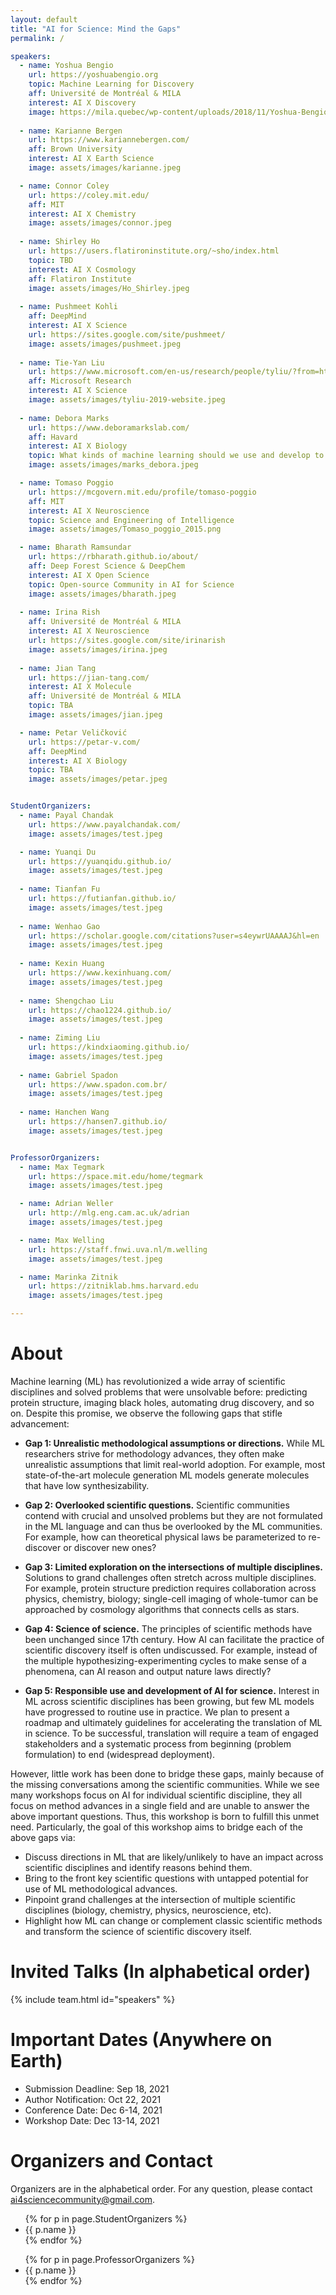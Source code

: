 ```yaml
---
layout: default
title: "AI for Science: Mind the Gaps"
permalink: /

speakers:
  - name: Yoshua Bengio
    url: https://yoshuabengio.org
    topic: Machine Learning for Discovery
    aff: Université de Montréal & MILA
    interest: AI X Discovery
    image: https://mila.quebec/wp-content/uploads/2018/11/Yoshua-Bengio-2018-e1547992133705.jpg
    
  - name: Karianne Bergen
    url: https://www.kariannebergen.com/
    aff: Brown University
    interest: AI X Earth Science
    image: assets/images/karianne.jpeg

  - name: Connor Coley
    url: https://coley.mit.edu/
    aff: MIT
    interest: AI X Chemistry
    image: assets/images/connor.jpeg
  
  - name: Shirley Ho
    url: https://users.flatironinstitute.org/~sho/index.html
    topic: TBD
    interest: AI X Cosmology
    aff: Flatiron Institute
    image: assets/images/Ho_Shirley.jpeg
    
  - name: Pushmeet Kohli
    aff: DeepMind
    interest: AI X Science
    url: https://sites.google.com/site/pushmeet/
    image: assets/images/pushmeet.jpeg
    
  - name: Tie-Yan Liu
    url: https://www.microsoft.com/en-us/research/people/tyliu/?from=http%3A%2F%2Fresearch.microsoft.com%2Fusers%2Ftyliu
    aff: Microsoft Research
    interest: AI X Science
    image: assets/images/tyliu-2019-website.jpeg
    
  - name: Debora Marks
    url: https://www.deboramarkslab.com/
    aff: Havard
    interest: AI X Biology
    topic: What kinds of machine learning should we use and develop to accelerate biomedical discovery?
    image: assets/images/marks_debora.jpeg

  - name: Tomaso Poggio
    url: https://mcgovern.mit.edu/profile/tomaso-poggio
    aff: MIT
    interest: AI X Neuroscience
    topic: Science and Engineering of Intelligence
    image: assets/images/Tomaso_poggio_2015.png

  - name: Bharath Ramsundar
    url: https://rbharath.github.io/about/
    aff: Deep Forest Science & DeepChem
    interest: AI X Open Science
    topic: Open-source Community in AI for Science
    image: assets/images/bharath.jpeg
    
  - name: Irina Rish
    aff: Université de Montréal & MILA
    interest: AI X Neuroscience
    url: https://sites.google.com/site/irinarish
    image: assets/images/irina.jpeg
    
  - name: Jian Tang
    url: https://jian-tang.com/
    interest: AI X Molecule
    aff: Université de Montréal & MILA
    topic: TBA
    image: assets/images/jian.jpeg

  - name: Petar Veličković
    url: https://petar-v.com/
    aff: DeepMind
    interest: AI X Biology
    topic: TBA
    image: assets/images/petar.jpeg


StudentOrganizers:
  - name: Payal Chandak
    url: https://www.payalchandak.com/
    image: assets/images/test.jpeg

  - name: Yuanqi Du
    url: https://yuanqidu.github.io/
    image: assets/images/test.jpeg
    
  - name: Tianfan Fu
    url: https://futianfan.github.io/
    image: assets/images/test.jpeg
    
  - name: Wenhao Gao
    url: https://scholar.google.com/citations?user=s4eywrUAAAAJ&hl=en
    image: assets/images/test.jpeg
    
  - name: Kexin Huang
    url: https://www.kexinhuang.com/
    image: assets/images/test.jpeg
    
  - name: Shengchao Liu
    url: https://chao1224.github.io/
    image: assets/images/test.jpeg
    
  - name: Ziming Liu
    url: https://kindxiaoming.github.io/
    image: assets/images/test.jpeg
    
  - name: Gabriel Spadon
    url: https://www.spadon.com.br/
    image: assets/images/test.jpeg
    
  - name: Hanchen Wang
    url: https://hansen7.github.io/
    image: assets/images/test.jpeg


ProfessorOrganizers:
  - name: Max Tegmark
    url: https://space.mit.edu/home/tegmark
    image: assets/images/test.jpeg

  - name: Adrian Weller
    url: http://mlg.eng.cam.ac.uk/adrian
    image: assets/images/test.jpeg

  - name: Max Welling
    url: https://staff.fnwi.uva.nl/m.welling
    image: assets/images/test.jpeg

  - name: Marinka Zitnik
    url: https://zitniklab.hms.harvard.edu
    image: assets/images/test.jpeg

---
```


# About

Machine learning (ML) has revolutionized a wide array of scientific disciplines and solved problems that were unsolvable before: predicting protein structure, imaging black holes, automating drug discovery, and so on. Despite this promise, we observe the following gaps that stifle advancement:

+ **Gap 1: Unrealistic methodological assumptions or directions.** While ML researchers strive for methodology advances, they often make unrealistic assumptions that limit real-world adoption. For example, most state-of-the-art molecule generation ML models generate molecules that have low synthesizability.

+ **Gap 2: Overlooked scientific questions.** Scientific communities contend with crucial and unsolved problems but they are not formulated in the ML language and can thus be overlooked by the ML communities. For example, how can theoretical physical laws be parameterized to re-discover or discover new ones?

+ **Gap 3: Limited exploration on the intersections of multiple disciplines.** Solutions to grand challenges often stretch across multiple disciplines. For example, protein structure prediction requires collaboration across physics, chemistry, biology; single-cell imaging of whole-tumor can be approached by cosmology algorithms that connects cells as stars. 

+ **Gap 4: Science of science.** The principles of scientific methods have been unchanged since 17th century. How AI can facilitate the practice of scientific discovery itself is often undiscussed. For example, instead of the multiple hypothesizing-experimenting cycles to make sense of a phenomena, can AI reason and output nature laws directly?

+ **Gap 5: Responsible use and development of AI for science.** Interest in ML across scientific disciplines has been growing, but few ML models have progressed to routine use in practice. We plan to present a roadmap and ultimately guidelines for accelerating the translation of ML in science. To be successful, translation will require a team of engaged stakeholders and a systematic process from beginning (problem formulation) to end (widespread deployment).

However, little work has been done to bridge these gaps, mainly because of the missing conversations among the scientific communities. While we see many workshops focus on AI for individual scientific discipline, they all focus on method advances in a single field and are unable to answer the above important questions. Thus, this workshop is born to fulfill this unmet need. Particularly, the goal of this workshop aims to bridge each of the above gaps via:
+ Discuss directions in ML that are likely/unlikely to have an impact across scientific disciplines and identify reasons behind them.
+ Bring to the front key scientific questions with untapped potential for use of ML methodological advances. 
+ Pinpoint grand challenges at the intersection of multiple scientific disciplines (biology, chemistry, physics, neuroscience, etc).
+ Highlight how ML can change or complement classic scientific methods and transform the science of scientific discovery itself.

# Invited Talks (In alphabetical order)

<!--
{% include team.html id="team" %}

<table>
  <tr>
    <th>Speaker</th>
    <th>Topic</th>
  </tr>
  {% for speaker in page.speakers %}
    <tr>
      <td>
      <a{% if speaker.url %} href="{{ speaker.url }}"{% endif %}>{{ speaker.name }}</a>
      </td>
      <td><b>{{ speaker.title }}</b></td>
    </tr>
  {% endfor %}
</table>

-->

{% include team.html id="speakers" %}



# Important Dates (Anywhere on Earth)

- Submission Deadline: Sep 18, 2021 
- Author Notification: Oct 22, 2021 
- Conference Date: Dec 6-14, 2021 
- Workshop Date: Dec 13-14, 2021 

# Organizers and Contact

Organizers are in the alphabetical order. For any question, please contact [ai4sciencecommunity@gmail.com](mailto:ai4sciencecommunity@gmail.com).


<ul>
{% for p in page.StudentOrganizers %}
<li>
<a{% if p.url %} href="{{ p.url }}"{% endif %}>{{ p.name }}</a>
</li>
{% endfor %}
</ul>



<ul>
{% for p in page.ProfessorOrganizers %}
<li>
<a{% if p.url %} href="{{ p.url }}"{% endif %}>{{ p.name }}</a>
</li>
{% endfor %}
</ul>


<!-----
{% include team.html id="StudentOrganizers" %}

{% include team.html id="ProfessorOrganizers" %}
---->
